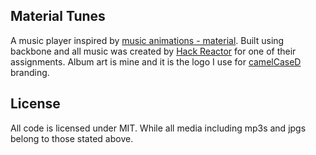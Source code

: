 Material Tunes
--
A music player inspired by [music animations - material](https://www.materialup.com/posts/music-animations-part2). Built using backbone and all music was created by [Hack Reactor](http://hackreactor.com) for one of their assignments. Album art is mine and it is the logo I use for [camelCaseD](https://www.camelcased.com) branding.

License
--
All code is licensed under MIT. While all media including mp3s and jpgs belong to those stated above.
